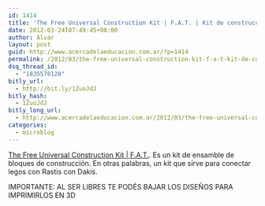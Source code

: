 ```yaml
---
id: 1414
title: 'The Free Universal Construction Kit | F.A.T. | Kit de construcción universal libre #'
date: 2012-03-24T07:49:45+00:00
author: Alvar
layout: post
guid: http://www.acercadelaeducacion.com.ar/?p=1414
permalink: /2012/03/the-free-universal-construction-kit-f-a-t-kit-de-construccion-universal-libre/
dsq_thread_id:
  - "1835578120"
bitly_url:
  - http://bit.ly/1ZuoJdJ
bitly_hash:
  - 1ZuoJdJ
bitly_long_url:
  - http://www.acercadelaeducacion.com.ar/2012/03/the-free-universal-construction-kit-f-a-t-kit-de-construccion-universal-libre/
categories:
  - microblog
---
```

<a href="http://fffff.at/free-universal-construction-kit/">The Free Universal Construction Kit | F.A.T.</a>. Es un kit de ensamble de bloques de construcción. En otras palabras, un kit que sirve para conectar legos con Rastis con Dakis.

IMPORTANTE: AL SER LIBRES TE PODÉS BAJAR LOS DISEÑOS PARA IMPRIMIRLOS EN 3D
<p style="text-align: center;"><a href="http://fffff.at/free-universal-construction-kit/"><img src='http://www.acercadelaeducacion.com.ar/wp-content/uploads/2012/03/kit_6463_collection_500x333.jpg' alt='' /></a></p>